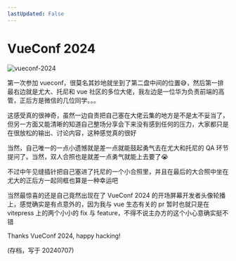 ```yaml
---
lastUpdated: False
---
```


# VueConf 2024

![vueconf-2024](/vueconf-2024.png)

第一次参加 vueconf，很莫名其妙地就坐到了第二盘中间的位置😅，然后第一排最右边就是尤大、托尼和 vue 社区的多位大佬，我左边是一位华为负责前端的高管，正后方是微信的几位同学。。。

这感受真的很神奇，虽然一边自责把自己塞在大佬云集的地方是不是太不妥当了，但另一方面又能清晰的知道自己整场分享会下来没有感到任何的压力，大家都只是在很放松的输出、讨论内容，这种感觉真的很好

当然，自己唯一的一点小遗憾就是差一点就能鼓起勇气去在尤大和托尼的 QA 环节提问了。当然，双人合照也是就差一点勇气就能上去要了😭

不过中午见缝插针把自己塞进了托尼的一个小合照里，并且在最后的大合照中坐在尤大的正后方一起同框也算是一种幸运吧

当然最惊喜的还是自己竟然出现在了 VueConf 2024 的开场屏幕开发者头像轮播上，感觉确实是有点意外的，因为我与 vue 生态有关的 pr 暂时也就只是在 vitepress 上的两个小小的 fix 与 feature，不得不说主办方的这个小心意确实挺不错

Thanks VueConf 2024, happy hacking!

(存档，写于 20240707)
